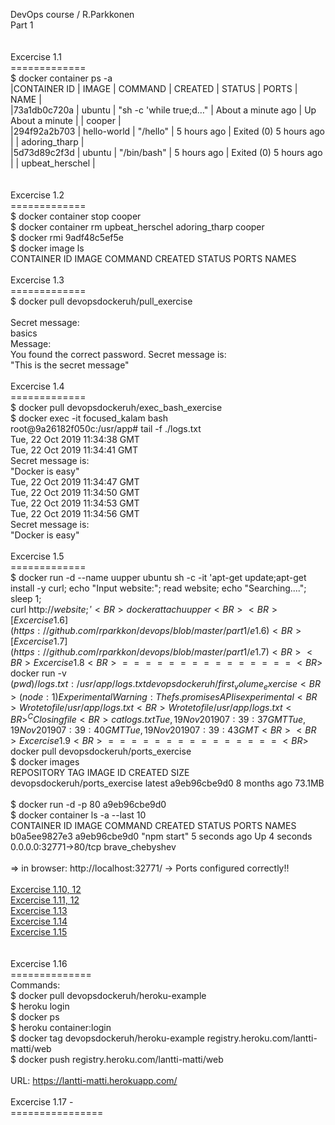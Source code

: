 DevOps course / R.Parkkonen
<BR>
Part 1
<BR>
<BR>
<BR>Excercise 1.1
<BR>=============
<BR> $ docker container ps -a
<BR>
|CONTAINER ID    |    IMAGE          |          COMMAND       |      CREATED       |    STATUS         | PORTS  |    NAME        |
<BR>|73a1db0c720a    |    ubuntu          |  "sh -c 'while true;d…" |  About a minute ago |  Up About a minute          |            |      cooper    |
<BR>|294f92a2b703    |    hello-world     |  "/hello"               |  5 hours ago        |  Exited (0) 5 hours ago     |            |      adoring_tharp   |
<BR>|5d73d89c2f3d    |    ubuntu          |  "/bin/bash"            |  5 hours ago        |  Exited (0) 5 hours ago     |            |      upbeat_herschel |
<BR>  
<BR>Excercise 1.2
<BR>=============
<BR> $ docker container stop cooper
<BR> $ docker container rm upbeat_herschel adoring_tharp cooper
<BR> $ docker rmi 9adf48c5ef5e
<BR> $ docker image ls
<BR>CONTAINER ID        IMAGE               COMMAND             CREATED             STATUS              PORTS               NAMES
<BR>
<BR>Excercise 1.3
<BR>=============
<BR>$ docker pull devopsdockeruh/pull_exercise 
<BR>
<BR>Secret message: 
<BR>basics
<BR>Message:
<BR>You found the correct password. Secret message is:
<BR>"This is the secret message"
<BR>
<BR>Excercise 1.4
<BR>=============
<BR>$ docker pull devopsdockeruh/exec_bash_exercise 
<BR>$ docker exec -it focused_kalam bash
<BR>root@9a26182f050c:/usr/app# tail -f ./logs.txt
<BR>Tue, 22 Oct 2019 11:34:38 GMT
<BR>Tue, 22 Oct 2019 11:34:41 GMT
<BR>Secret message is:
<BR>"Docker is easy"
<BR>Tue, 22 Oct 2019 11:34:47 GMT
<BR>Tue, 22 Oct 2019 11:34:50 GMT
<BR>Tue, 22 Oct 2019 11:34:53 GMT
<BR>Tue, 22 Oct 2019 11:34:56 GMT
<BR>Secret message is:
<BR>"Docker is easy"
<BR>
<BR>Excercise 1.5
<BR>=============
<BR>$ docker run -d  --name uupper ubuntu sh -c -it 'apt-get update;apt-get install -y curl; echo "Input website:"; read website; echo "Searching...."; sleep 1; <BR>curl http://$website;'
<BR>docker attach  uupper
<BR>
<BR>
[Excercise 1.6](https://github.com/rparkkon/devops/blob/master/part1/e1.6)
<BR>
[Excercise 1.7](https://github.com/rparkkon/devops/blob/master/part1/e1.7)
<BR>
<BR>Excercise 1.8 
<BR>===============
<BR>$ docker run -v $(pwd)/logs.txt:/usr/app/logs.txt devopsdockeruh/first_volume_exercise
<BR>(node:1) ExperimentalWarning: The fs.promises API is experimental
<BR>Wrote to file /usr/app/logs.txt
<BR>Wrote to file /usr/app/logs.txt
<BR>^CClosing file
<BR>cat logs.txt
Tue, 19 Nov 2019 07:39:37 GMT
Tue, 19 Nov 2019 07:39:40 GMT
Tue, 19 Nov 2019 07:39:43 GMT
<BR>
<BR>Excercise 1.9
<BR>===============
<BR>$ docker pull devopsdockeruh/ports_exercise
<BR>$ docker images
<BR>REPOSITORY                              TAG                 IMAGE ID            CREATED             SIZE
<BR>devopsdockeruh/ports_exercise           latest              a9eb96cbe9d0        8 months ago        73.1MB
<BR>
<BR>$ docker run -d -p 80 a9eb96cbe9d0
<BR>$ docker container ls -a --last 10
<BR>CONTAINER ID        IMAGE               COMMAND                  CREATED              STATUS                          PORTS                   NAMES
<BR>b0a5ee9827e3        a9eb96cbe9d0        "npm start"              5 seconds ago        Up 4 seconds                    0.0.0.0:32771->80/tcp   brave_chebyshev
<BR>
<BR>=> in browser: http://localhost:32771/  -> Ports configured correctly!!
<BR>
<BR>
[Excercise 1.10, 12](https://github.com/rparkkon/devops/blob/master/part1/e1.10)
<BR>
[Excercise 1.11, 12](https://github.com/rparkkon/devops/blob/master/part1/e1.11)
<BR>
[Excercise 1.13](https://github.com/rparkkon/devops/blob/master/part1/e1.13)
<BR>
[Excercise 1.14](https://github.com/rparkkon/devops/blob/master/part1/e1.14)
<BR>
[Excercise 1.15](https://github.com/rparkkon/devops/blob/master/part1/e1.15)
<BR>
<BR>
<BR>Excercise 1.16
<BR>==============
<BR>Commands:
<BR>$ docker pull devopsdockeruh/heroku-example
<BR>$ heroku login
<BR>$ docker ps
<BR>$ heroku container:login
<BR>$ docker tag devopsdockeruh/heroku-example registry.heroku.com/lantti-matti/web
<BR>$ docker push registry.heroku.com/lantti-matti/web
<BR>
<BR>URL:  https://lantti-matti.herokuapp.com/
<BR>
<BR>Excercise 1.17 -
<BR>================
<BR>